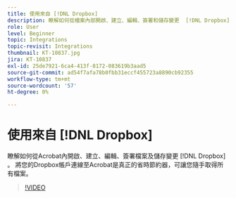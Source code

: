 ```yaml
---
title: 使用來自 [!DNL Dropbox]
description: 瞭解如何從檔案內部開啟、建立、編輯、簽署和儲存變更  [!DNL Dropbox]  Acrobat
role: User
level: Beginner
topic: Integrations
topic-revisit: Integrations
thumbnail: KT-10837.jpg
jira: KT-10837
exl-id: 25de7921-6ca4-413f-8172-083619b3aad5
source-git-commit: ad54f7afa78b0fbb31eccf455723a8890cb92355
workflow-type: tm+mt
source-wordcount: '57'
ht-degree: 0%

---
```


# 使用來自 [!DNL Dropbox]

瞭解如何從Acrobat內開啟、建立、編輯、簽署檔案及儲存變更 [!DNL Dropbox] 。 將您的Dropbox帳戶連線至Acrobat是真正的省時節約器，可讓您隨手取得所有檔案。

>[!VIDEO](https://video.tv.adobe.com/v/3409411?quality=12&learn=on&hidetitle=true)
